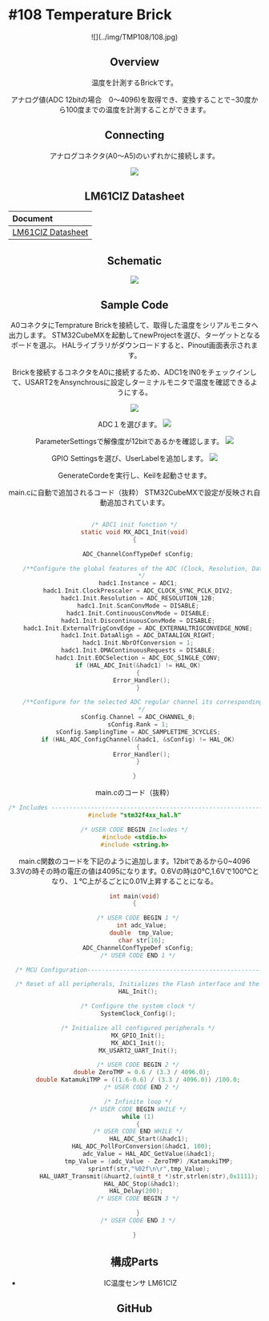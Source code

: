 # #108 Temperature Brick
<center>![](../img/TMP108/108.jpg)
<!--COLORME-->

## Overview
温度を計測するBrickです。

アナログ値(ADC 12bitの場合　0〜4096)を取得でき、変換することで−30度から100度までの温度を計測することができます。

## Connecting

アナログコネクタ(A0〜A5)のいずれかに接続します。

![](/img/100_analog/connect/108_temperature_connect.jpg)

## LM61CIZ Datasheet
| Document |
|:--|
| [LM61CIZ Datasheet](http://akizukidenshi.com/catalog/g/gI-02726/) |

## Schematic
![](/img/100_analog/schematic/108_temperature.png)


## Sample Code

A0コネクタにTemprature Brickを接続して、取得した温度をシリアルモニタへ出力します。
STM32CubeMXを起動してnewProjectを選び、ターゲットとなるボードを選ぶ。
HALライブラリがダウンロードすると、Pinout画面表示されます。

Brickを接続するコネクタをA0に接続するため、ADC1をIN0をチェックインして、USART2をAnsynchrousに設定しターミナルモニタで温度を確認できるようにする。

![](../img/TMP108/Pinout.png)

ADC１を選びます。
![](../img/TMP108/ADC1SELECT.png)

ParameterSettingsで解像度が12bitであるかを確認します。
![](../img/TMP108/ParameterSettings.png)

GPIO Settingsを選び、UserLabelを追加します。
![](../img/TMP108/GPIOSetting.png)

GenerateCordeを実行し、Keilを起動させます。

main.cに自動で追加されるコード（抜粋）
STM32CubeMXで設定が反映され自動追加されています。

```c

/* ADC1 init function */
static void MX_ADC1_Init(void)
{

  ADC_ChannelConfTypeDef sConfig;

    /**Configure the global features of the ADC (Clock, Resolution, Data Alignment and number of conversion)
    */
  hadc1.Instance = ADC1;
  hadc1.Init.ClockPrescaler = ADC_CLOCK_SYNC_PCLK_DIV2;
  hadc1.Init.Resolution = ADC_RESOLUTION_12B;
  hadc1.Init.ScanConvMode = DISABLE;
  hadc1.Init.ContinuousConvMode = DISABLE;
  hadc1.Init.DiscontinuousConvMode = DISABLE;
  hadc1.Init.ExternalTrigConvEdge = ADC_EXTERNALTRIGCONVEDGE_NONE;
  hadc1.Init.DataAlign = ADC_DATAALIGN_RIGHT;
  hadc1.Init.NbrOfConversion = 1;
  hadc1.Init.DMAContinuousRequests = DISABLE;
  hadc1.Init.EOCSelection = ADC_EOC_SINGLE_CONV;
  if (HAL_ADC_Init(&hadc1) != HAL_OK)
  {
    Error_Handler();
  }

    /**Configure for the selected ADC regular channel its corresponding rank in the sequencer and its sample time.
    */
  sConfig.Channel = ADC_CHANNEL_0;
  sConfig.Rank = 1;
  sConfig.SamplingTime = ADC_SAMPLETIME_3CYCLES;
  if (HAL_ADC_ConfigChannel(&hadc1, &sConfig) != HAL_OK)
  {
    Error_Handler();
  }

}

```


main.cのコード（抜粋）

```c
/* Includes ------------------------------------------------------------------*/
#include "stm32f4xx_hal.h"

/* USER CODE BEGIN Includes */
#include <stdio.h>
#include <string.h>
```


main.c関数のコードを下記のように追加します。12bitであるから0~4096　3.3Vの時その時の電圧の値は4095になります。0.6Vの時は0℃,1.6Vで100℃となり、１℃上がるごとに0.01V上昇することになる。

```c
int main(void)
{

  /* USER CODE BEGIN 1 */
	int adc_Value;
	double	tmp_Value;
	char str[16];
  ADC_ChannelConfTypeDef sConfig;
  /* USER CODE END 1 */

  /* MCU Configuration----------------------------------------------------------*/

  /* Reset of all peripherals, Initializes the Flash interface and the Systick. */
  HAL_Init();

  /* Configure the system clock */
  SystemClock_Config();

  /* Initialize all configured peripherals */
  MX_GPIO_Init();
  MX_ADC1_Init();
  MX_USART2_UART_Init();

  /* USER CODE BEGIN 2 */
	double ZeroTMP = 0.6 / (3.3 / 4096.0);
  double KatamukiTMP = ((1.6-0.6) / (3.3 / 4096.0)) /100.0;
	/* USER CODE END 2 */

  /* Infinite loop */
  /* USER CODE BEGIN WHILE */
  while (1)
  {
  /* USER CODE END WHILE */
		HAL_ADC_Start(&hadc1);
    HAL_ADC_PollForConversion(&hadc1, 100);
		adc_Value = HAL_ADC_GetValue(&hadc1);
		tmp_Value = (adc_Value - ZeroTMP) /KatamukiTMP;
		sprintf(str,"%02f\n\r",tmp_Value);
		HAL_UART_Transmit(&huart2,(uint8_t *)str,strlen(str),0x1111);
    HAL_ADC_Stop(&hadc1);
		HAL_Delay(200);	  	  
  /* USER CODE BEGIN 3 */

  }
  /* USER CODE END 3 */

}

```

## 構成Parts
- IC温度センサ LM61CIZ

## GitHub

